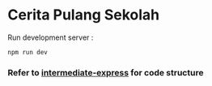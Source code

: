 # Cerita Pulang Sekolah

Run development server :
```
npm run dev
```

### Refer to [intermediate-express](https://github.com/colte-dev/class/tree/main/intermediate-express/app) for code structure
